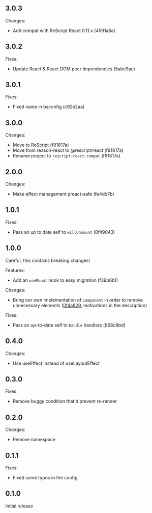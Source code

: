 ## 3.0.3

Changes:

- Add compat with ReScript React 0.11.x (4591a8a)

## 3.0.2

Fixes:

- Update React & React DOM peer dependencies (5abe9ac)

## 3.0.1

Fixes:

- Fixed name in bsconfig (c92e2aa)

## 3.0.0

Changes:

- Move to ReScript (f91817a)
- Move from reason-react to @rescript/react (f91817a)
- Rename project to `rescript-react-compat` (f91817a)

## 2.0.0

Changes:

- Make effect management preact-safe (fe4db7b)

## 1.0.1

Fixes:

- Pass an up to date self to `willUnmount` (0f49043)

## 1.0.0

Careful, this contains breaking changes!

Features:

- Add an `useMount` hook to easy migration (f39b6b1)

Changes:

- Bring our own implementation of `component` in order to remove unnecessary elements ([0f4a829](https://github.com/bloodyowl/reason-react-compat/commit/0f4a829ad70974e479fbc1262b28903d0d1a0ac6), motivations in the description)

Fixes:

- Pass an up-to-date self to `handle` handlers (b68c8bd)

## 0.4.0

Changes:

- Use useEffect instead of useLayoutEffect

## 0.3.0

Fixes:

- Remove buggy condition that'd prevent re-render

## 0.2.0

Changes:

- Remove namespace

## 0.1.1

Fixes:

- Fixed some typos in the config

## 0.1.0

Initial release
